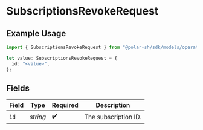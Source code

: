 # SubscriptionsRevokeRequest

## Example Usage

```typescript
import { SubscriptionsRevokeRequest } from "@polar-sh/sdk/models/operations/subscriptionsrevoke.js";

let value: SubscriptionsRevokeRequest = {
  id: "<value>",
};
```

## Fields

| Field                | Type                 | Required             | Description          |
| -------------------- | -------------------- | -------------------- | -------------------- |
| `id`                 | *string*             | :heavy_check_mark:   | The subscription ID. |